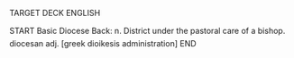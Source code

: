 TARGET DECK
ENGLISH

START
Basic
Diocese
Back: n. District under the pastoral care of a bishop.  diocesan adj. [greek dioikesis administration]
END
